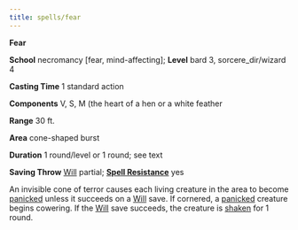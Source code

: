 ```yaml
---
title: spells/fear
---
```

 **Fear**

**School** necromancy [fear, mind-affecting]; **Level** bard 3, sorcere_dir/wizard 4

**Casting Time** 1 standard action

**Components** V, S, M (the heart of a hen or a white feather

**Range** 30 ft.

**Area** cone-shaped burst

**Duration** 1 round/level or 1 round; see text

**Saving Throw** [Will](../combat#_will) partial; **[Spell Resistance](../glossary#_spell-resistance)** yes

An invisible cone of terror causes each living creature in the area to become [panicked](../glossary#_panicked) unless it succeeds on a [Will](../combat#_will) save. If cornered, a [panicked](../glossary#_panicked) creature begins cowering. If the [Will](../combat#_will) save succeeds, the creature is [shaken](../glossary#_shaken) for 1 round.

